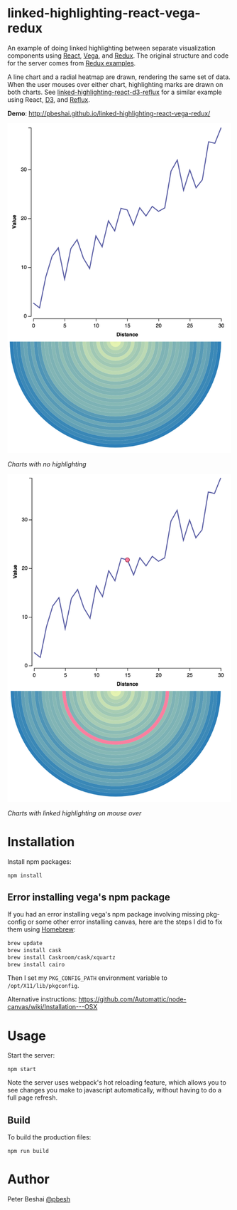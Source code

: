 # linked-highlighting-react-vega-redux
An example of doing linked highlighting between separate visualization components using [React](https://facebook.github.io/react/), [Vega](http://vega.github.io/), and [Redux](http://rackt.org/redux/). The original structure and code for the server comes from [Redux examples](https://github.com/rackt/redux/tree/master/examples/todomvc).

A line chart and a radial heatmap are drawn, rendering the same set of data. When the user mouses over either chart, highlighting marks are drawn on both charts. See [linked-highlighting-react-d3-reflux](https://github.com/pbeshai/linked-highlighting-react-d3-reflux) for a similar example using React, [D3](http://d3js.org/), and [Reflux](https://github.com/reflux/refluxjs).

**Demo**: http://pbeshai.github.io/linked-highlighting-react-vega-redux/

![Charts with no highlighting](img/chart.png)

*Charts with no highlighting*

![Charts with linked highlighting on mouse over](img/chart_highlight.png)

*Charts with linked highlighting on mouse over*

# Installation
Install npm packages:
```
npm install
```

## Error installing vega's npm package
If you had an error installing vega's npm package involving missing pkg-config or some other error installing canvas, here are the steps I did to fix them using [Homebrew](http://brew.sh/):

```
brew update
brew install cask
brew install Caskroom/cask/xquartz
brew install cairo
```

Then I set my `PKG_CONFIG_PATH` environment variable to `/opt/X11/lib/pkgconfig`.

Alternative instructions: https://github.com/Automattic/node-canvas/wiki/Installation---OSX

# Usage
Start the server:
```
npm start
```

Note the server uses webpack's hot reloading feature, which allows you to see changes you make to javascript automatically, without having to do a full page refresh.

## Build
To build the production files:
```
npm run build
```

# Author
Peter Beshai [@pbesh](http://twitter.com/pbesh)

